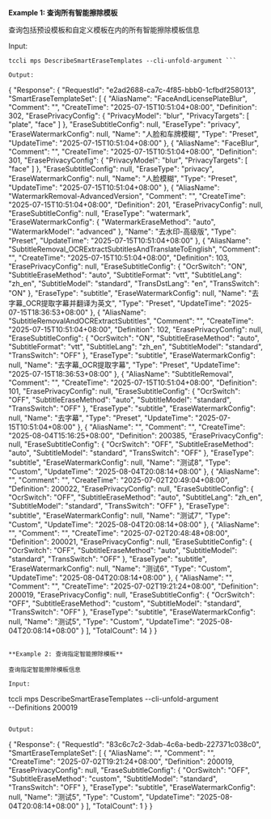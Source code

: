 **Example 1: 查询所有智能擦除模板**

查询包括预设模板和自定义模板在内的所有智能擦除模板信息

Input: 

```
tccli mps DescribeSmartEraseTemplates --cli-unfold-argument ```

Output: 
```
{
    "Response": {
        "RequestId": "e2ad2688-ca7c-4f85-bbb0-1cfbdf258013",
        "SmartEraseTemplateSet": [
            {
                "AliasName": "FaceAndLicensePlateBlur",
                "Comment": "",
                "CreateTime": "2025-07-15T10:51:04+08:00",
                "Definition": 302,
                "ErasePrivacyConfig": {
                    "PrivacyModel": "blur",
                    "PrivacyTargets": [
                        "plate",
                        "face"
                    ]
                },
                "EraseSubtitleConfig": null,
                "EraseType": "privacy",
                "EraseWatermarkConfig": null,
                "Name": "人脸和车牌模糊",
                "Type": "Preset",
                "UpdateTime": "2025-07-15T10:51:04+08:00"
            },
            {
                "AliasName": "FaceBlur",
                "Comment": "",
                "CreateTime": "2025-07-15T10:51:04+08:00",
                "Definition": 301,
                "ErasePrivacyConfig": {
                    "PrivacyModel": "blur",
                    "PrivacyTargets": [
                        "face"
                    ]
                },
                "EraseSubtitleConfig": null,
                "EraseType": "privacy",
                "EraseWatermarkConfig": null,
                "Name": "人脸模糊",
                "Type": "Preset",
                "UpdateTime": "2025-07-15T10:51:04+08:00"
            },
            {
                "AliasName": "WatermarkRemoval-AdvancedVersion",
                "Comment": "",
                "CreateTime": "2025-07-15T10:51:04+08:00",
                "Definition": 201,
                "ErasePrivacyConfig": null,
                "EraseSubtitleConfig": null,
                "EraseType": "watermark",
                "EraseWatermarkConfig": {
                    "WatermarkEraseMethod": "auto",
                    "WatermarkModel": "advanced"
                },
                "Name": "去水印-高级版",
                "Type": "Preset",
                "UpdateTime": "2025-07-15T10:51:04+08:00"
            },
            {
                "AliasName": "SubtitleRemoval_OCRExtractSubtitlesAndTranslateToEnglish",
                "Comment": "",
                "CreateTime": "2025-07-15T10:51:04+08:00",
                "Definition": 103,
                "ErasePrivacyConfig": null,
                "EraseSubtitleConfig": {
                    "OcrSwitch": "ON",
                    "SubtitleEraseMethod": "auto",
                    "SubtitleFormat": "vtt",
                    "SubtitleLang": "zh_en",
                    "SubtitleModel": "standard",
                    "TransDstLang": "en",
                    "TransSwitch": "ON"
                },
                "EraseType": "subtitle",
                "EraseWatermarkConfig": null,
                "Name": "去字幕_OCR提取字幕并翻译为英文",
                "Type": "Preset",
                "UpdateTime": "2025-07-15T18:36:53+08:00"
            },
            {
                "AliasName": "SubtitleRemovalAndOCRExtractSubtitles",
                "Comment": "",
                "CreateTime": "2025-07-15T10:51:04+08:00",
                "Definition": 102,
                "ErasePrivacyConfig": null,
                "EraseSubtitleConfig": {
                    "OcrSwitch": "ON",
                    "SubtitleEraseMethod": "auto",
                    "SubtitleFormat": "vtt",
                    "SubtitleLang": "zh_en",
                    "SubtitleModel": "standard",
                    "TransSwitch": "OFF"
                },
                "EraseType": "subtitle",
                "EraseWatermarkConfig": null,
                "Name": "去字幕_OCR提取字幕",
                "Type": "Preset",
                "UpdateTime": "2025-07-15T18:36:53+08:00"
            },
            {
                "AliasName": "SubtitleRemoval",
                "Comment": "",
                "CreateTime": "2025-07-15T10:51:04+08:00",
                "Definition": 101,
                "ErasePrivacyConfig": null,
                "EraseSubtitleConfig": {
                    "OcrSwitch": "OFF",
                    "SubtitleEraseMethod": "auto",
                    "SubtitleModel": "standard",
                    "TransSwitch": "OFF"
                },
                "EraseType": "subtitle",
                "EraseWatermarkConfig": null,
                "Name": "去字幕",
                "Type": "Preset",
                "UpdateTime": "2025-07-15T10:51:04+08:00"
            },
            {
                "AliasName": "",
                "Comment": "",
                "CreateTime": "2025-08-04T15:16:25+08:00",
                "Definition": 200385,
                "ErasePrivacyConfig": null,
                "EraseSubtitleConfig": {
                    "OcrSwitch": "OFF",
                    "SubtitleEraseMethod": "auto",
                    "SubtitleModel": "standard",
                    "TransSwitch": "OFF"
                },
                "EraseType": "subtitle",
                "EraseWatermarkConfig": null,
                "Name": "测试8",
                "Type": "Custom",
                "UpdateTime": "2025-08-04T20:08:14+08:00"
            },
            {
                "AliasName": "",
                "Comment": "",
                "CreateTime": "2025-07-02T20:49:04+08:00",
                "Definition": 200022,
                "ErasePrivacyConfig": null,
                "EraseSubtitleConfig": {
                    "OcrSwitch": "OFF",
                    "SubtitleEraseMethod": "auto",
                    "SubtitleLang": "zh_en",
                    "SubtitleModel": "standard",
                    "TransSwitch": "OFF"
                },
                "EraseType": "subtitle",
                "EraseWatermarkConfig": null,
                "Name": "测试7",
                "Type": "Custom",
                "UpdateTime": "2025-08-04T20:08:14+08:00"
            },
            {
                "AliasName": "",
                "Comment": "",
                "CreateTime": "2025-07-02T20:48:48+08:00",
                "Definition": 200021,
                "ErasePrivacyConfig": null,
                "EraseSubtitleConfig": {
                    "OcrSwitch": "OFF",
                    "SubtitleEraseMethod": "auto",
                    "SubtitleModel": "standard",
                    "TransSwitch": "OFF"
                },
                "EraseType": "subtitle",
                "EraseWatermarkConfig": null,
                "Name": "测试6",
                "Type": "Custom",
                "UpdateTime": "2025-08-04T20:08:14+08:00"
            },
            {
                "AliasName": "",
                "Comment": "",
                "CreateTime": "2025-07-02T19:21:24+08:00",
                "Definition": 200019,
                "ErasePrivacyConfig": null,
                "EraseSubtitleConfig": {
                    "OcrSwitch": "OFF",
                    "SubtitleEraseMethod": "custom",
                    "SubtitleModel": "standard",
                    "TransSwitch": "OFF"
                },
                "EraseType": "subtitle",
                "EraseWatermarkConfig": null,
                "Name": "测试5",
                "Type": "Custom",
                "UpdateTime": "2025-08-04T20:08:14+08:00"
            }
        ],
        "TotalCount": 14
    }
}
```

**Example 2: 查询指定智能擦除模板**

查询指定智能擦除模板信息

Input: 

```
tccli mps DescribeSmartEraseTemplates --cli-unfold-argument  \
    --Definitions 200019
```

Output: 
```
{
    "Response": {
        "RequestId": "83c6c7c2-3dab-4c6a-bedb-227371c038c0",
        "SmartEraseTemplateSet": [
            {
                "AliasName": "",
                "Comment": "",
                "CreateTime": "2025-07-02T19:21:24+08:00",
                "Definition": 200019,
                "ErasePrivacyConfig": null,
                "EraseSubtitleConfig": {
                    "OcrSwitch": "OFF",
                    "SubtitleEraseMethod": "custom",
                    "SubtitleModel": "standard",
                    "TransSwitch": "OFF"
                },
                "EraseType": "subtitle",
                "EraseWatermarkConfig": null,
                "Name": "测试5",
                "Type": "Custom",
                "UpdateTime": "2025-08-04T20:08:14+08:00"
            }
        ],
        "TotalCount": 1
    }
}
```


